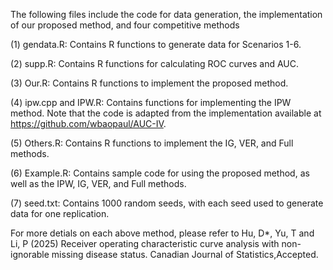 The following files include the code for data generation, the implementation of our proposed method, and four competitive methods

(1) gendata.R: Contains R functions to generate data for Scenarios 1-6.

(2) supp.R: Contains R functions for calculating ROC curves and AUC.

(3) Our.R: Contains R functions to implement the proposed method. 

(4) ipw.cpp and IPW.R: Contains functions for implementing the IPW method. Note that the code is adapted from the implementation available at https://github.com/wbaopaul/AUC-IV.

(5) Others.R: Contains R functions to implement the IG, VER, and Full methods.


(6) Example.R: Contains sample code for using the proposed method, as well as the IPW, IG, VER, and Full methods. 

(7) seed.txt: Contains 1000 random seeds, with each seed used to generate data for one replication.


For more detials on each above method, please refer to Hu, D*, Yu, T and Li, P (2025) Receiver operating characteristic curve analysis with non-ignorable missing disease status. Canadian Journal of Statistics,Accepted.    
